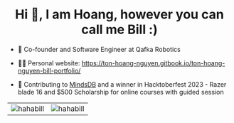 <h1 align="center">Hi 👋, I am Hoang, however you can call me Bill :) </h1>

- 🤖 Co-founder and Software Engineer at Qafka Robotics

- 👨‍💻 Personal website: https://ton-hoang-nguyen.gitbook.io/ton-hoang-nguyen-bill-portfolio/

- 🎁 Contributing to [MindsDB](https://github.com/mindsdb/mindsdb) and a winner in Hacktoberfest 2023 - Razer blade 16 and $500 Scholarship for online courses with guided session

<!---
HahaBill/HahaBill is a ✨ special ✨ repository because its `README.md` (this file) appears on your GitHub profile.
You can click the Preview link to take a look at your changes.
--->
<table>
  <tr>
    <td valign="top"><img align="center" src="https://github-readme-stats.vercel.app/api?username=hahabill&show_icons=true&locale=en" alt="hahabill" /></td>
    <td valign="top"><img align="center" src="https://github-readme-streak-stats.herokuapp.com/?user=hahabill&" alt="hahabill" /></td>
  </tr>
</table>
